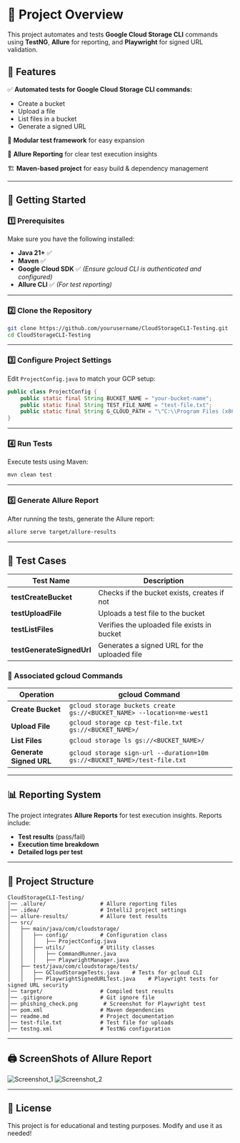 # 📌 Project Overview

This project automates and tests **Google Cloud Storage CLI** commands using **TestNG**, **Allure** for reporting, and **Playwright** for signed URL validation.

## 📂 Features

✅ **Automated tests for Google Cloud Storage CLI commands:**
- Create a bucket
- Upload a file
- List files in a bucket
- Generate a signed URL

🔄 **Modular test framework** for easy expansion

📜 **Allure Reporting** for clear test execution insights

🏗 **Maven-based project** for easy build & dependency management

---

## 🚀 Getting Started

### 1️⃣ Prerequisites
Make sure you have the following installed:
- **Java 21+** ✅
- **Maven** ✅
- **Google Cloud SDK** ✅ *(Ensure gcloud CLI is authenticated and configured)*
- **Allure CLI** ✅ *(For test reporting)*

---

### 2️⃣ Clone the Repository
```sh
git clone https://github.com/yourusername/CloudStorageCLI-Testing.git
cd CloudStorageCLI-Testing
```

---

### 3️⃣ Configure Project Settings
Edit `ProjectConfig.java` to match your GCP setup:
```java
public class ProjectConfig {
    public static final String BUCKET_NAME = "your-bucket-name";
    public static final String TEST_FILE_NAME = "test-file.txt";
    public static final String G_CLOUD_PATH = "\"C:\\Program Files (x86)\\Google\\Cloud SDK\\google-cloud-sdk\\bin\\gcloud.cmd\"";
}
```

---

### 4️⃣ Run Tests
Execute tests using Maven:
```sh
mvn clean test
```

---

### 5️⃣ Generate Allure Report
After running the tests, generate the Allure report:
```sh
allure serve target/allure-results
```

---

## 📝 Test Cases

| Test Name              | Description                                  |
|------------------------|----------------------------------------------|
| **testCreateBucket**   | Checks if the bucket exists, creates if not |
| **testUploadFile**     | Uploads a test file to the bucket           |
| **testListFiles**      | Verifies the uploaded file exists in bucket |
| **testGenerateSignedUrl** | Generates a signed URL for the uploaded file |

### 🔹 Associated gcloud Commands

| Operation | gcloud Command |
|-----------|----------------|
| **Create Bucket** | `gcloud storage buckets create gs://<BUCKET_NAME> --location=me-west1` |
| **Upload File** | `gcloud storage cp test-file.txt gs://<BUCKET_NAME>/` |
| **List Files** | `gcloud storage ls gs://<BUCKET_NAME>/` |
| **Generate Signed URL** | `gcloud storage sign-url --duration=10m gs://<BUCKET_NAME>/test-file.txt` |

---

## 📊 Reporting System
The project integrates **Allure Reports** for test execution insights. Reports include:
- **Test results** (pass/fail)
- **Execution time breakdown**
- **Detailed logs per test**

---

## 📂 Project Structure

```
CloudStorageCLI-Testing/
│── .allure/                 # Allure reporting files
│── .idea/                   # IntelliJ project settings
│── allure-results/          # Allure test results
│── src/
│   ├── main/java/com/cloudstorage/
│   │   ├── config/          # Configuration class
│   │   │   ├── ProjectConfig.java
│   │   ├── utils/           # Utility classes
│   │   │   ├── CommandRunner.java
│   │   │   ├── PlaywrightManager.java
│   ├── test/java/com/cloudstorage/tests/
│   │   ├── GCloudStorageTests.java    # Tests for gcloud CLI
│   │   ├── PlaywrightSignedURLTest.java    # Playwright tests for signed URL security
│── target/                  # Compiled test results
│── .gitignore               # Git ignore file
│── phishing_check.png        # Screenshot for Playwright test
│── pom.xml                  # Maven dependencies
│── readme.md                # Project documentation
│── test-file.txt            # Test file for uploads
│── testng.xml               # TestNG configuration
```

---

## 🖨 ScreenShots of Allure Report

![Screenshot_1](https://github.com/user-attachments/assets/efc1ceda-9593-441c-aa3c-2e0cf1a7b8d5)
![Screenshot_2](https://github.com/user-attachments/assets/adaf96ca-2e97-48f9-b5ae-b2aecc34b757)

---

## 📜 License
This project is for educational and testing purposes. Modify and use it as needed!
